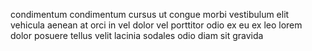 condimentum condimentum cursus ut congue morbi vestibulum elit vehicula aenean
at orci in vel dolor vel porttitor odio ex eu ex leo lorem dolor posuere tellus
velit lacinia sodales odio diam sit gravida